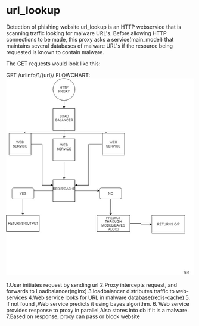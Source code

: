 # url_lookup
Detection of phishing website
url_lookup is an HTTP webservice that is scanning traffic looking for malware URL's. Before allowing HTTP connections to be made, this proxy asks a service(main_model) that maintains several databases of malware URL's if the resource being requested is known to contain malware.

The GET requests would look like this:

  GET /urlinfo/1/{url}/
FLOWCHART:
![alt tag](https://github.com/AnJaLi994/url_lookup/blob/master/Untitled%20Diagram.jpg  "FLOWCHART")
 
1.User initiates request by sending url
2.Proxy intercepts request, and forwards to Loadbalancer(nginx)
3.loadbalancer distributes traffic to web-services
4.Web service looks for URL in malware database(redis-cache)
5. if not found ,Web service predicts it using bayes algorithm.
6. Web service provides response to proxy
in parallel,Also stores into db if it is a malware.
7.Based on response, proxy can pass or block website
